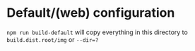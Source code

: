# Default/(web) configuration

`npm run build-default` will copy everything in this directory to `build.dist.root/img` or `--dir=?`